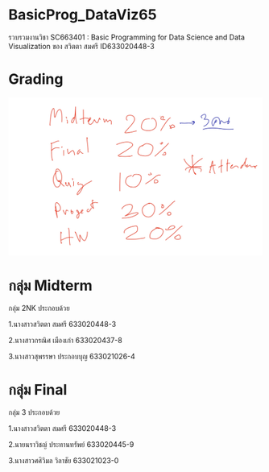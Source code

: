 # BasicProg_DataViz65
รวบรวมงานวิชา SC663401 : Basic Programming for Data Science and Data Visualization ของ สวิตตา สมศรี ID633020448-3

# Grading
![grading image](Grading.jpg)

# กลุ่ม Midterm

กลุ่ม 2NK ประกอบด้วย

1.นางสาวสวิตตา สมศรี 633020448-3

2.นางสาวกรณิศ เมืองเก่า 633020437-8

3.นางสาวสุพรรษา ประกอบบุญ 633021026-4

# กลุ่ม Final 

กลุ่ม 3 ประกอบด้วย

1.นางสาวสวิตตา สมศรี 633020448-3

2.นายนราวิชญ์ ประทานทรัพย์ 633020445-9

3.นางสาวศศิวิมล วิลาชัย 633021023-0
